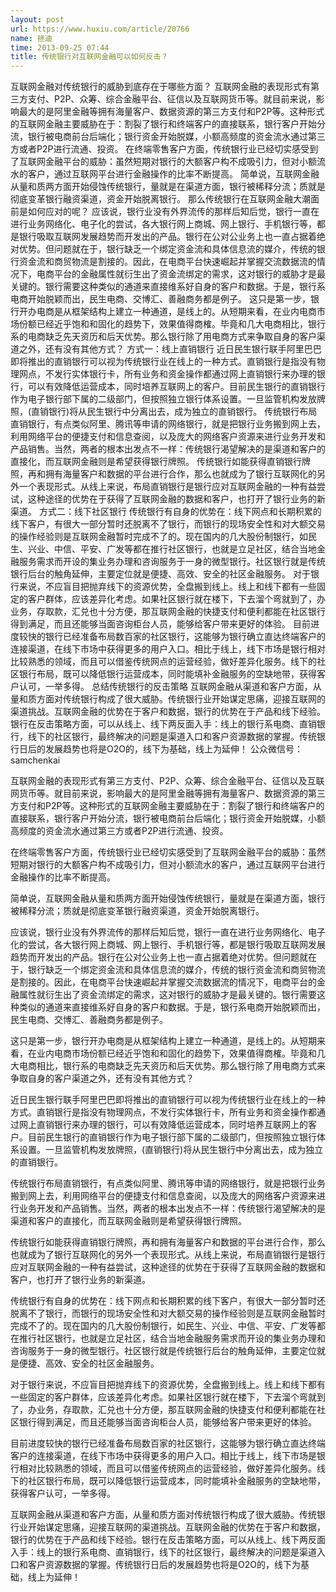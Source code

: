 ```yaml
---
layout: post
url: https://www.huxiu.com/article/20766
name: 拯迪
time: 2013-09-25 07:44
title: 传统银行对互联网金融可以如何反击？
---
```

互联网金融对传统银行的威胁到底存在于哪些方面？ 互联网金融的表现形式有第三方支付、P2P、众筹、综合金融平台、征信以及互联网货币等。就目前来说，影响最大的是阿里金融等拥有海量客户、数据资源的第三方支付和P2P等。这种形式的互联网金融主要威胁在于：割裂了银行和终端客户的直接联系，银行客户开始分流，银行被电商前台后端化；银行资金开始脱媒，小额高频度的资金流水通过第三方或者P2P进行流通、投资。 在终端零售客户方面，传统银行业已经切实感受到了互联网金融平台的威胁：虽然短期对银行的大额客户构不成吸引力，但对小额流水的客户，通过互联网平台进行金融操作的比率不断提高。 简单说，互联网金融从量和质两方面开始侵蚀传统银行，量就是在渠道方面，银行被稀释分流；质就是彻底变革银行融资渠道，资金开始脱离银行。 那么传统银行在互联网金融大潮面前是如何应对的呢？ 应该说，银行业没有外界流传的那样后知后觉，银行一直在进行业务网络化、电子化的尝试，各大银行网上商城、网上银行、手机银行等，都是银行吸取互联网发展趋势而开发出的产品。银行在公对公业务上也一直占据着绝对优势。但问题就在于，银行缺乏一个绑定资金流和具体信息流的媒介，传统的银行资金流和商贸物流是割接的。因此，在电商平台快速崛起并掌握交流数据流的情况下，电商平台的金融属性就衍生出了资金流绑定的需求，这对银行的威胁才是最关键的。银行需要这种类似的通道来直接维系好自身的客户和数据。于是，银行系电商开始脱颖而出，民生电商、交博汇、善融商务都是例子。 这只是第一步，银行开办电商是从框架结构上建立一种通道，是线上的。从短期来看，在业内电商市场份额已经近乎饱和和固化的趋势下，效果值得商榷。毕竟和几大电商相比，银行系的电商缺乏先天资历和后天优势。那么银行除了用电商方式来争取自身的客户渠道之外，还有没有其他方式？ 方式一：线上直销银行 近日民生银行联手阿里巴巴即将推出的直销银行可以视为传统银行业在线上的一种方式。直销银行是指没有物理网点，不发行实体银行卡，所有业务和资金操作都通过网上直销银行来办理的银行，可以有效降低运营成本，同时培养互联网上的客户。目前民生银行的直销银行作为电子银行部下属的二级部门，但按照独立银行体系设置。一旦监管机构发放牌照，(直销银行)将从民生银行中分离出去，成为独立的直销银行。 传统银行布局直销银行，有点类似阿里、腾讯等申请的网络银行，就是把银行业务搬到网上去，利用网络平台的便捷支付和信息查阅，以及庞大的网络客户资源来进行业务开发和产品销售。当然，两者的根本出发点不一样：传统银行渴望解决的是渠道和客户的直接化，而互联网金融则是希望获得银行牌照。 传统银行如能获得直销银行牌照，再和拥有海量客户和数据的平台进行合作，那么也就成为了银行互联网化的另外一个表现形式。从线上来说，布局直销银行是银行应对互联网金融的一种有益尝试，这种途径的优势在于获得了互联网金融的数据和客户，也打开了银行业务的新渠道。 方式二：线下社区银行 传统银行有自身的优势在：线下网点和长期积累的线下客户，有很大一部分暂时还脱离不了银行，而银行的现场安全性和对大额交易的操作经验则是互联网金融暂时完成不了的。现在国内的几大股份制银行，如民生、兴业、中信、平安、广发等都在推行社区银行，也就是立足社区，结合当地金融服务需求而开设的集业务办理和咨询服务于一身的微型银行。社区银行就是传统银行后台的触角延伸，主要定位就是便捷、高效、安全的社区金融服务。 对于银行来说，不应盲目把抛弃线下的资源优势，全盘搬到线上。线上和线下都有一些固定的客户群体，应该差异化考虑。如果社区银行就在楼下，下去溜个弯就到了，办业务，存取款，汇兑也十分方便，那互联网金融的快捷支付和便利都能在社区银行得到满足，而且还能够当面咨询柜台人员，能够给客户带来更好的体验。 目前进度较快的银行已经准备布局数百家的社区银行，这能够为银行确立直达终端客户的连接渠道，在线下市场中获得更多的用户入口。相比于线上，线下市场是银行相对比较熟悉的领域，而且可以借鉴传统网点的运营经验，做好差异化服务。线下的社区银行布局，既可以降低银行运营成本，同时能填补金融服务的空缺地带，获得客户认可，一举多得。 总结传统银行的反击策略 互联网金融从渠道和客户方面，从量和质方面对传统银行构成了很大威胁。传统银行业开始谋定思痛，迎接互联网的渠道挑战。互联网金融的优势在于客户和数据，银行的优势在于产品和线下经验。银行在反击策略方面，可以从线上、线下两反面入手：线上的银行系电商、直销银行，线下的社区银行，最终解决的问题是渠道入口和客户资源数据的掌握。传统银行日后的发展趋势也将是O2O的，线下为基础，线上为延伸！ 公众微信号：samchenkai

互联网金融的表现形式有第三方支付、P2P、众筹、综合金融平台、征信以及互联网货币等。就目前来说，影响最大的是阿里金融等拥有海量客户、数据资源的第三方支付和P2P等。这种形式的互联网金融主要威胁在于：割裂了银行和终端客户的直接联系，银行客户开始分流，银行被电商前台后端化；银行资金开始脱媒，小额高频度的资金流水通过第三方或者P2P进行流通、投资。

在终端零售客户方面，传统银行业已经切实感受到了互联网金融平台的威胁：虽然短期对银行的大额客户构不成吸引力，但对小额流水的客户，通过互联网平台进行金融操作的比率不断提高。

简单说，互联网金融从量和质两方面开始侵蚀传统银行，量就是在渠道方面，银行被稀释分流；质就是彻底变革银行融资渠道，资金开始脱离银行。

应该说，银行业没有外界流传的那样后知后觉，银行一直在进行业务网络化、电子化的尝试，各大银行网上商城、网上银行、手机银行等，都是银行吸取互联网发展趋势而开发出的产品。银行在公对公业务上也一直占据着绝对优势。但问题就在于，银行缺乏一个绑定资金流和具体信息流的媒介，传统的银行资金流和商贸物流是割接的。因此，在电商平台快速崛起并掌握交流数据流的情况下，电商平台的金融属性就衍生出了资金流绑定的需求，这对银行的威胁才是最关键的。银行需要这种类似的通道来直接维系好自身的客户和数据。于是，银行系电商开始脱颖而出，民生电商、交博汇、善融商务都是例子。

这只是第一步，银行开办电商是从框架结构上建立一种通道，是线上的。从短期来看，在业内电商市场份额已经近乎饱和和固化的趋势下，效果值得商榷。毕竟和几大电商相比，银行系的电商缺乏先天资历和后天优势。那么银行除了用电商方式来争取自身的客户渠道之外，还有没有其他方式？

近日民生银行联手阿里巴巴即将推出的直销银行可以视为传统银行业在线上的一种方式。直销银行是指没有物理网点，不发行实体银行卡，所有业务和资金操作都通过网上直销银行来办理的银行，可以有效降低运营成本，同时培养互联网上的客户。目前民生银行的直销银行作为电子银行部下属的二级部门，但按照独立银行体系设置。一旦监管机构发放牌照，(直销银行)将从民生银行中分离出去，成为独立的直销银行。

传统银行布局直销银行，有点类似阿里、腾讯等申请的网络银行，就是把银行业务搬到网上去，利用网络平台的便捷支付和信息查阅，以及庞大的网络客户资源来进行业务开发和产品销售。当然，两者的根本出发点不一样：传统银行渴望解决的是渠道和客户的直接化，而互联网金融则是希望获得银行牌照。

传统银行如能获得直销银行牌照，再和拥有海量客户和数据的平台进行合作，那么也就成为了银行互联网化的另外一个表现形式。从线上来说，布局直销银行是银行应对互联网金融的一种有益尝试，这种途径的优势在于获得了互联网金融的数据和客户，也打开了银行业务的新渠道。

传统银行有自身的优势在：线下网点和长期积累的线下客户，有很大一部分暂时还脱离不了银行，而银行的现场安全性和对大额交易的操作经验则是互联网金融暂时完成不了的。现在国内的几大股份制银行，如民生、兴业、中信、平安、广发等都在推行社区银行，也就是立足社区，结合当地金融服务需求而开设的集业务办理和咨询服务于一身的微型银行。社区银行就是传统银行后台的触角延伸，主要定位就是便捷、高效、安全的社区金融服务。

对于银行来说，不应盲目把抛弃线下的资源优势，全盘搬到线上。线上和线下都有一些固定的客户群体，应该差异化考虑。如果社区银行就在楼下，下去溜个弯就到了，办业务，存取款，汇兑也十分方便，那互联网金融的快捷支付和便利都能在社区银行得到满足，而且还能够当面咨询柜台人员，能够给客户带来更好的体验。

目前进度较快的银行已经准备布局数百家的社区银行，这能够为银行确立直达终端客户的连接渠道，在线下市场中获得更多的用户入口。相比于线上，线下市场是银行相对比较熟悉的领域，而且可以借鉴传统网点的运营经验，做好差异化服务。线下的社区银行布局，既可以降低银行运营成本，同时能填补金融服务的空缺地带，获得客户认可，一举多得。

互联网金融从渠道和客户方面，从量和质方面对传统银行构成了很大威胁。传统银行业开始谋定思痛，迎接互联网的渠道挑战。互联网金融的优势在于客户和数据，银行的优势在于产品和线下经验。银行在反击策略方面，可以从线上、线下两反面入手：线上的银行系电商、直销银行，线下的社区银行，最终解决的问题是渠道入口和客户资源数据的掌握。传统银行日后的发展趋势也将是O2O的，线下为基础，线上为延伸！

